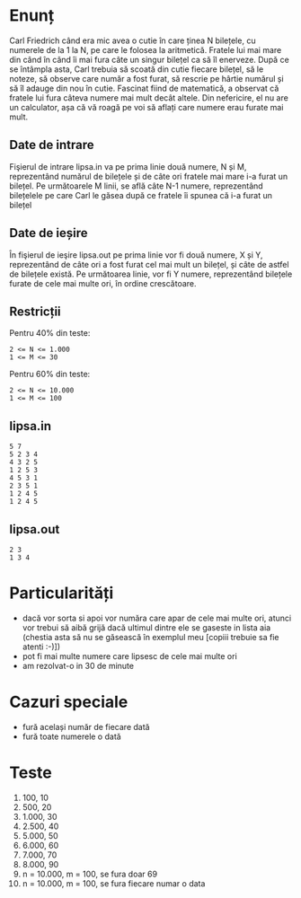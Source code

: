 # Enunț

Carl Friedrich când era mic avea o cutie în care ținea N bilețele, cu numerele de la 1 la N, pe care le folosea la aritmetică. Fratele lui mai mare din când în când îi mai fura câte un singur bilețel ca să îl enerveze. După ce se întâmpla asta, Carl trebuia să scoată din cutie fiecare bilețel, să le noteze, să observe care număr a fost furat, să rescrie pe hârtie numărul și să îl adauge din nou în cutie. Fascinat fiind de matematică, a observat că fratele lui fura câteva numere mai mult decât altele. Din nefericire, el nu are un calculator, așa că vă roagă pe voi să aflați care numere erau furate mai mult.

## Date de intrare

Fişierul de intrare lipsa.in va pe prima linie două numere, N și M, reprezentând numărul de bilețele și de câte ori fratele mai mare i-a furat un bilețel. Pe următoarele M linii, se află câte N-1 numere, reprezentând bilețelele pe care Carl le găsea după ce fratele îi spunea că i-a furat un bilețel

## Date de ieșire

În fişierul de ieşire lipsa.out pe prima linie vor fi două numere, X și Y, reprezentând de câte ori a fost furat cel mai mult un bilețel, și câte de astfel de bilețele există. Pe următoarea linie, vor fi Y numere, reprezentând bilețele furate de cele mai multe ori, în ordine crescătoare.

## Restricții

Pentru 40% din teste:

```
2 <= N <= 1.000
1 <= M <= 30
```

Pentru 60% din teste:

```
2 <= N <= 10.000
1 <= M <= 100
```

## lipsa.in

```
5 7
5 2 3 4
4 3 2 5
1 2 5 3
4 5 3 1
2 3 5 1
1 2 4 5
1 2 4 5
```

## lipsa.out

```
2 3
1 3 4
```


# Particularități

- dacă vor sorta si apoi vor număra care apar de cele mai multe ori, atunci vor trebui să aibă grijă dacă ultimul dintre ele se gaseste in lista aia (chestia asta să nu se găsească în exemplul meu [copiii trebuie sa fie atenti :-)])
- pot fi mai multe numere care lipsesc de cele mai multe ori
- am rezolvat-o in 30 de minute

# Cazuri speciale

- fură același număr de fiecare dată
- fură toate numerele o dată

# Teste

1. 100, 10
2. 500, 20
3. 1.000, 30
4. 2.500, 40
5. 5.000, 50
6. 6.000, 60
7. 7.000, 70
8. 8.000, 90
9. n = 10.000, m = 100, se fura doar 69
10. n = 10.000, m = 100, se fura fiecare numar o data
